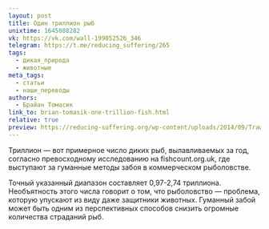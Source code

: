 ```yaml
---
layout: post
title: Один триллион рыб
unixtime: 1645088282
vk: https://vk.com/wall-199052526_346
telegram: https://t.me/reducing_suffering/265
tags:
  - дикая_природа
  - животные
meta_tags:
  - статьи
  - наши_переводы
authors:
  - Брайан Томасик
link_to: brian-tomasik-one-trillion-fish.html
relative: true
preview: https://reducing-suffering.org/wp-content/uploads/2014/09/Trawl_catch.jpg
---
```

Триллион — вот примерное число диких рыб, вылавливаемых за год, согласно превосходному исследованию на fishcount.org.uk, где выступают за гуманные методы забоя в коммерческом рыболовстве.

Точный указанный диапазон составляет 0,97-2,74 триллиона. Необъятность этого числа говорит о том, что рыболовство — проблема, которую упускают из виду даже защитники животных. Гуманный забой может быть одним из перспективных способов снизить огромные количества страданий рыб.
